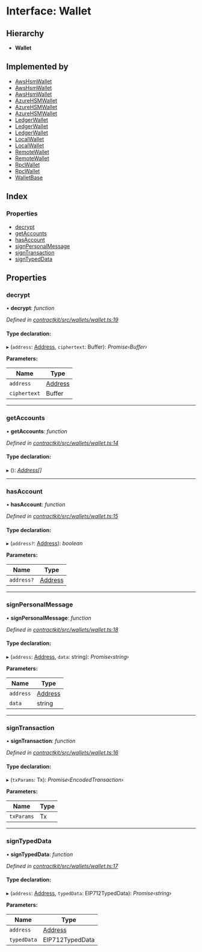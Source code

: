 # Interface: Wallet

## Hierarchy

* **Wallet**

## Implemented by

* [AwsHsmWallet](../classes/_contractkit_src_wallets_aws_hsm_wallet_.awshsmwallet.md)
* [AwsHsmWallet](../classes/_contractkit_src_wallets_aws_hsm_wallet_.awshsmwallet.md)
* [AwsHsmWallet](../classes/_contractkit_src_wallets_aws_hsm_wallet_.awshsmwallet.md)
* [AzureHSMWallet](../classes/_contractkit_src_wallets_azure_hsm_wallet_.azurehsmwallet.md)
* [AzureHSMWallet](../classes/_contractkit_src_wallets_azure_hsm_wallet_.azurehsmwallet.md)
* [AzureHSMWallet](../classes/_contractkit_src_wallets_azure_hsm_wallet_.azurehsmwallet.md)
* [LedgerWallet](../classes/_contractkit_src_wallets_ledger_wallet_.ledgerwallet.md)
* [LedgerWallet](../classes/_contractkit_src_wallets_ledger_wallet_.ledgerwallet.md)
* [LedgerWallet](../classes/_contractkit_src_wallets_ledger_wallet_.ledgerwallet.md)
* [LocalWallet](../classes/_contractkit_src_wallets_local_wallet_.localwallet.md)
* [LocalWallet](../classes/_contractkit_src_wallets_local_wallet_.localwallet.md)
* [RemoteWallet](../classes/_contractkit_src_wallets_remote_wallet_.remotewallet.md)
* [RemoteWallet](../classes/_contractkit_src_wallets_remote_wallet_.remotewallet.md)
* [RpcWallet](../classes/_contractkit_src_wallets_rpc_wallet_.rpcwallet.md)
* [RpcWallet](../classes/_contractkit_src_wallets_rpc_wallet_.rpcwallet.md)
* [WalletBase](../classes/_contractkit_src_wallets_wallet_.walletbase.md)

## Index

### Properties

* [decrypt](_contractkit_src_wallets_wallet_.wallet.md#decrypt)
* [getAccounts](_contractkit_src_wallets_wallet_.wallet.md#getaccounts)
* [hasAccount](_contractkit_src_wallets_wallet_.wallet.md#hasaccount)
* [signPersonalMessage](_contractkit_src_wallets_wallet_.wallet.md#signpersonalmessage)
* [signTransaction](_contractkit_src_wallets_wallet_.wallet.md#signtransaction)
* [signTypedData](_contractkit_src_wallets_wallet_.wallet.md#signtypeddata)

## Properties

###  decrypt

• **decrypt**: *function*

*Defined in [contractkit/src/wallets/wallet.ts:19](https://github.com/celo-org/celo-monorepo/blob/master/packages/contractkit/src/wallets/wallet.ts#L19)*

#### Type declaration:

▸ (`address`: [Address](../modules/_contractkit_src_base_.md#address), `ciphertext`: Buffer): *Promise‹Buffer›*

**Parameters:**

Name | Type |
------ | ------ |
`address` | [Address](../modules/_contractkit_src_base_.md#address) |
`ciphertext` | Buffer |

___

###  getAccounts

• **getAccounts**: *function*

*Defined in [contractkit/src/wallets/wallet.ts:14](https://github.com/celo-org/celo-monorepo/blob/master/packages/contractkit/src/wallets/wallet.ts#L14)*

#### Type declaration:

▸ (): *[Address](../modules/_contractkit_src_base_.md#address)[]*

___

###  hasAccount

• **hasAccount**: *function*

*Defined in [contractkit/src/wallets/wallet.ts:15](https://github.com/celo-org/celo-monorepo/blob/master/packages/contractkit/src/wallets/wallet.ts#L15)*

#### Type declaration:

▸ (`address?`: [Address](../modules/_contractkit_src_base_.md#address)): *boolean*

**Parameters:**

Name | Type |
------ | ------ |
`address?` | [Address](../modules/_contractkit_src_base_.md#address) |

___

###  signPersonalMessage

• **signPersonalMessage**: *function*

*Defined in [contractkit/src/wallets/wallet.ts:18](https://github.com/celo-org/celo-monorepo/blob/master/packages/contractkit/src/wallets/wallet.ts#L18)*

#### Type declaration:

▸ (`address`: [Address](../modules/_contractkit_src_base_.md#address), `data`: string): *Promise‹string›*

**Parameters:**

Name | Type |
------ | ------ |
`address` | [Address](../modules/_contractkit_src_base_.md#address) |
`data` | string |

___

###  signTransaction

• **signTransaction**: *function*

*Defined in [contractkit/src/wallets/wallet.ts:16](https://github.com/celo-org/celo-monorepo/blob/master/packages/contractkit/src/wallets/wallet.ts#L16)*

#### Type declaration:

▸ (`txParams`: Tx): *Promise‹EncodedTransaction›*

**Parameters:**

Name | Type |
------ | ------ |
`txParams` | Tx |

___

###  signTypedData

• **signTypedData**: *function*

*Defined in [contractkit/src/wallets/wallet.ts:17](https://github.com/celo-org/celo-monorepo/blob/master/packages/contractkit/src/wallets/wallet.ts#L17)*

#### Type declaration:

▸ (`address`: [Address](../modules/_contractkit_src_base_.md#address), `typedData`: EIP712TypedData): *Promise‹string›*

**Parameters:**

Name | Type |
------ | ------ |
`address` | [Address](../modules/_contractkit_src_base_.md#address) |
`typedData` | EIP712TypedData |
